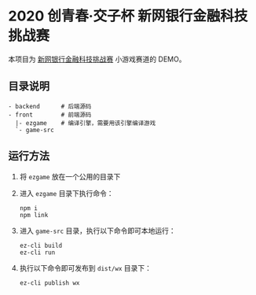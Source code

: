 # 2020 创青春·交子杯 新网银行金融科技挑战赛

本项目为 [新网银行金融科技挑战赛](https://www.kesci.com/custom_landing/xwbank) 小游戏赛道的 DEMO。

## 目录说明

```shell
- backend      # 后端源码
- front        # 前端源码
  |- ezgame    # 编译引擎，需要用该引擎编译游戏
  `- game-src
```

## 运行方法

1. 将 `ezgame` 放在一个公用的目录下
2. 进入 `ezgame` 目录下执行命令：

   ```shell
   npm i
   npm link
   ```

3. 进入 `game-src` 目录，执行以下命令即可本地运行：

   ```shell
   ez-cli build
   ez-cli run
   ```

4. 执行以下命令即可发布到 `dist/wx` 目录下：

   ```shell
   ez-cli publish wx
   ```
